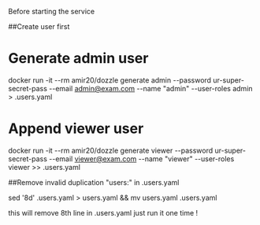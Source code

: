 


Before starting the service 

##Create user first 

# Generate admin user
docker run -it --rm amir20/dozzle generate admin --password ur-super-secret-pass --email admin@exam.com --name "admin" --user-roles admin > .users.yaml

# Append viewer user
docker run -it --rm amir20/dozzle generate viewer --password ur-super-secret-pass --email viewer@exam.com --name "viewer" --user-roles viewer >> .users.yaml

##Remove invalid duplication "users:" in .users.yaml 

sed '8d' .users.yaml > users.yaml && mv users.yaml .users.yaml

this will remove 8th line in .users.yaml just run it one time !
